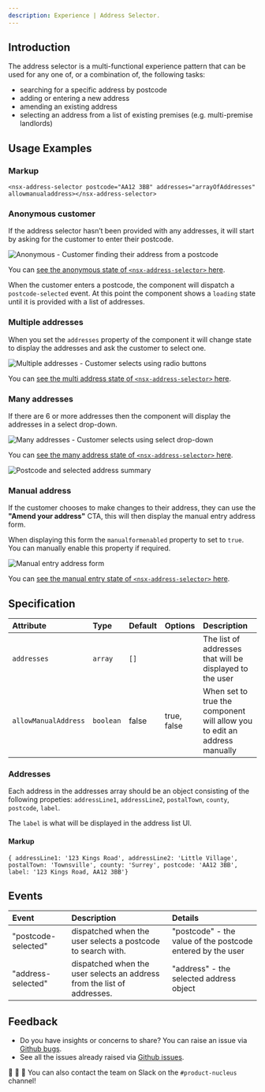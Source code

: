 ```yaml
---
description: Experience | Address Selector.
---
```


## Introduction

The address selector is a multi-functional experience pattern that can be used for any one of, or a combination of, the following tasks: 

* searching for a specific address by postcode
* adding or entering a new address
* amending an existing address
* selecting an address from a list of existing premises (e.g. multi-premise landlords)

## Usage Examples

### Markup

```markup
<nsx-address-selector postcode="AA12 3BB" addresses="arrayOfAddresses" allowmanualaddress></nsx-address-selector>
```
### Anonymous customer

If the address selector hasn’t been provided with any addresses, it will start by asking for the customer to enter their postcode.

![Anonymous - Customer finding their address from a postcode](https://user-images.githubusercontent.com/4298413/83441688-d95e8780-a43e-11ea-9041-af8bdd2f1ed7.png)

You can [see the anonymous state of `<nsx-address-selector>` here](https://www.britishgas.co.uk/nucleus-experiences/demo/index.html?path=/story/nsx-address-selector--anonymous).

When the customer enters a postcode, the component will dispatch a `postcode-selected` event.  At this point the component shows a `loading` state until it is provided with a list of addresses.

### Multiple addresses

When you set the `addresses` property of the component it will change state to display the addresses and ask the customer to select one.

![Multiple addresses - Customer selects using radio buttons](https://user-images.githubusercontent.com/4298413/83444208-f432fb00-a442-11ea-97a2-838d8ceb23d4.png)

You can [see the multi address state of `<nsx-address-selector>` here](https://www.britishgas.co.uk/nucleus-experiences/demo/index.html?path=/story/nsx-address-selector--multi-addresses).

### Many addresses

If there are 6 or more addresses then the component will display the addresses in a select drop-down.

![Many addresses - Customer selects using select drop-down](https://user-images.githubusercontent.com/4298413/83441686-d82d5a80-a43e-11ea-8ae0-b72421cc1ad0.png)

You can [see the many address state of `<nsx-address-selector>` here](https://www.britishgas.co.uk/nucleus-experiences/demo/index.html?path=/story/nsx-address-selector--many-addresses).

![Postcode and selected address summary](https://user-images.githubusercontent.com/4298413/83441678-d6fc2d80-a43e-11ea-932e-d0ef537e9ed1.png)

### Manual address

If the customer chooses to make changes to their address, they can use the **"Amend your address"** CTA, this will then display the manual entry address form. 

When displaying this form the `manualformenabled` property to set to `true`. You can manually enable this property if required. 

![Manual entry address form](https://user-images.githubusercontent.com/4298413/83441689-d95e8780-a43e-11ea-8320-7ad5e77b4333.png)

You can [see the manual entry state of `<nsx-address-selector>` here](https://www.britishgas.co.uk/nucleus-experiences/demo/index.html?path=/story/nsx-address-selector--manual-addresses).


## Specification

| Attribute | Type | Default | Options | Description |
| :--- | :--- | :--- | :--- | :--- |
| `addresses`   | `array` | `[]` |  | The list of addresses that will be displayed to the user |
| `allowManualAddress` | `boolean` | false | true, false | When set to true the component will allow you to edit an address manually |

### Addresses

Each address in the addresses array should be an object consisting of the following propeties: `addressLine1`, `addressLine2`, `postalTown`, `county`, `postcode`, `label`.  

The `label` is what will be displayed in the address list UI.

#### Markup

`{ addressLine1: '123 Kings Road', addressLine2: 'Little Village', postalTown: 'Townsville', county: 'Surrey', postcode: 'AA12 3BB', label: '123 Kings Road, AA12 3BB'}`

## Events

| Event | Description | Details |
| :--- | :--- | :--- |
| "postcode-selected"   | dispatched when the user selects a postcode to search with. | "postcode" - the value of the postcode entered by the user |
| "address-selected" | dispatched when the user selects an address from the list of addresses. | "address" - the selected address object |

## Feedback

* Do you have insights or concerns to share? You can raise an issue via [Github bugs](https://github.com/ConnectedHomes/nucleus/issues/new?assignees=&labels=Bug&template=a--bug-report.md&title=[bug]%20[nsx-address-selector]).
* See all the issues already raised via [Github issues](https://github.com/connectedHomes/nucleus/issues?utf8=%E2%9C%93&q=is%3Aopen+is%3Aissue+label%3ABug+[nsx-address-selector]).

💩 🎉 🦄 You can also contact the team on Slack on the `#product-nucleus` channel!
